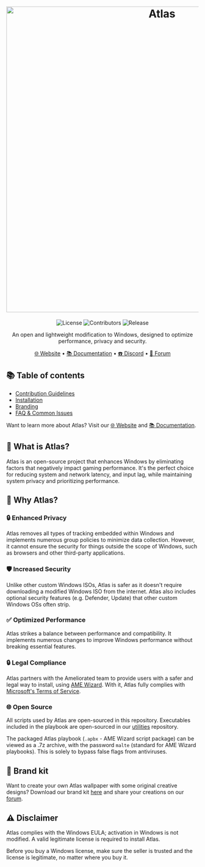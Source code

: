 <h1 align="center">
  <a href="http://atlasos.net" target="_blank"><img src="https://gcore.jsdelivr.net/gh/Atlas-OS/branding@main/github-banner.png" alt="Atlas" width="800"></a>
</h1>
  <p align="center">
    <img alt="License" src="https://img.shields.io/github/license/atlas-os/atlas?style=for-the-badge&logo=github&color=1A91FF"/>
    <img alt="Contributors" src="https://img.shields.io/github/contributors/atlas-os/atlas?style=for-the-badge&color=1A91FF" />
    <img alt="Release" src="https://img.shields.io/github/release/atlas-os/atlas?style=for-the-badge&color=1A91FF" />
  </p>
<p align="center">An open and lightweight modification to Windows, designed to optimize performance, privacy and security.</p>

<p align="center">
  <a href="https://atlasos.net" target="_blank">🌐 Website</a>
  •
  <a href="https://docs.atlasos.net" target="_blank">📚 Documentation</a>
  •
  <a href="https://discord.atlasos.net" target="_blank">☎️ Discord</a>
  •
  <a href="https://forum.atlasos.net" target="_blank">💬 Forum</a>
</p>

## 📚 **Table of contents**
- [Contribution Guidelines](https://docs.atlasos.net/contributions/)
- [Installation](https://docs.atlasos.net/getting-started/installation/)
- [Branding](https://docs.atlasos.net/branding/)
- [FAQ & Common Issues](https://docs.atlasos.net/faq-and-troubleshooting/removed-features/)

Want to learn more about Atlas? Visit our [🌐 Website](https://atlasos.net/) and [📚 Documentation](https://docs.atlasos.net/).

## 🤔 What is Atlas?
Atlas is an open-source project that enhances Windows by eliminating factors that negatively impact gaming performance. It's the perfect choice for reducing system and network latency, and input lag, while maintaining system privacy and prioritizing performance.
  
## 👀 Why Atlas?
### 🔒 Enhanced Privacy
Atlas removes all types of tracking embedded within Windows and implements numerous group policies to minimize data collection. However, it cannot ensure the security for things outside the scope of Windows, such as browsers and other third-party applications.
  
### 🛡️ Increased Security
Unlike other custom Windows ISOs, Atlas is safer as it doesn't require downloading a modified Windows ISO from the internet. Atlas also includes optional security features (e.g. Defender, Update) that other custom Windows OSs often strip.
  
### ✅ Optimized Performance
Atlas strikes a balance between performance and compatibility. It implements numerous changes to improve Windows performance without breaking essential features.
  
### 🔒 Legal Compliance
Atlas partners with the Ameliorated team to provide users with a safer and legal way to install, using [AME Wizard](https://ameliorated.io). With it, Atlas fully complies with [Microsoft's Terms of Service](https://www.microsoft.com/en-us/Useterms/Retail/Windows/10/UseTerms_Retail_Windows_10_English.htm).

### 🌐 Open Source
All scripts used by Atlas are open-sourced in this repository. Executables included in the playbook are open-sourced in our [utilities](https://github.com/Atlas-OS/utilities) repository. 

The packaged Atlas playbook (`.apbx` - AME Wizard script package) can be viewed as a .7z archive, with the password `malte` (standard for AME Wizard playbooks). This is solely to bypass false flags from antiviruses.
  
## 🎨 Brand kit
Want to create your own Atlas wallpaper with some original creative designs? Download our brand kit [here](https://github.com/Atlas-OS/branding/archive/refs/heads/main.zip) and share your creations on our [forum](https://forum.atlasos.net/t/art-showcase).
  
## ⚠️ Disclaimer
Atlas complies with the Windows EULA; activation in Windows is not modified. A valid legitimate license is required to install Atlas.

Before you buy a Windows license, make sure the seller is trusted and the license is legitimate, no matter where you buy it.
